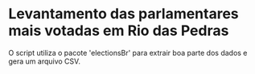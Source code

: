 # Levantamento das parlamentares mais votadas em Rio das Pedras

O script utiliza o pacote 'electionsBr' para extrair boa parte dos dados e gera um arquivo CSV.
 